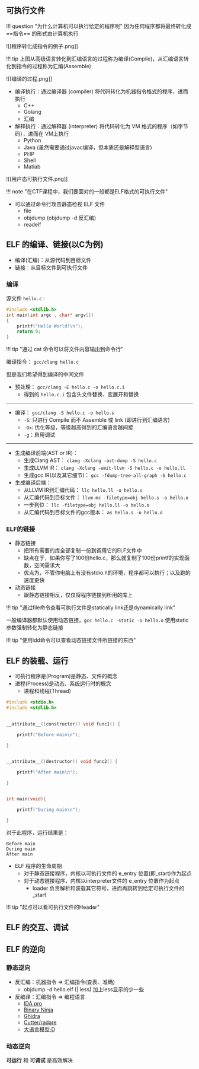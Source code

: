 
## 可执行文件

!!! question "为什么计算机可以执行给定的程序呢"
	因为任何程序都将最终转化成 ==指令== 的形式由计算机执行

![[程序转化成指令的例子.png]]

!!! tip
	上图从高级语言转化到汇编语言的过程称为编译(Compile)，从汇编语言转化到指令的过程称为汇编(Assemble)

![[编译的过程.png]]

- 编译执行：通过编译器 (compiler) 将代码转化为机器指令格式的程序，进而执行
	- C++
	- Golang
	- 汇编
- 解释执行：通过解释器 (interpreter) 将代码转化为 VM 格式的程序（如字节码），进而在 VM上执行
	- Python
	- Java (虽然需要通过javac编译，但本质还是解释型语言)
	- PHP
	- Shell
	- Matlab


![[用户态可执行文件.png]]

!!! note "在CTF课程中，我们要面对的一般都是ELF格式的可执行文件"

- 可以通过命令行攻击静态检视 ELF 文件
	- file
	- objdump  (objdump -d  反汇编) 
	- readelf

## ELF 的编译、链接(以C为例)

- 编译(汇编)：从源代码到目标文件
- 链接：从目标文件到可执行文件

### 编译
源文件 `hello.c` :

```c
#include <stdlib.h>
int main(int argc , char* argv[])
{
	printf("Hello World!\n");
	return 0;
}
```

!!! tip "通过 cat 命令可以将文件内容输出到命令行"

编译指令： `gcc/clang hello.c`

但是我们希望得到编译的中间文件

- 预处理： `gcc/clang -E hello.c -o hello.c.i`
	- 得到的 `hello.c.i` 包含头文件替换、宏展开和替换

---

- 编译： `gcc/clang -S hello.c -o hello.s`
	- `-S`: 只进行 Compile 而不 Assemble 或 link (即进行到汇编语言)
	- `-Ox`: 优化等级，等级越高得到的汇编语言越间接
	- `-g`：启用调试

---

- 生成编译前端(AST or IR)：
	- 生成Clang AST： `clang -Xclang -ast-dump -S hello.c`
	- 生成LLVM IR： `clang -Xclang -emit-llvm -S hello.c -o hello.ll`
	- 生成gcc IR(以及其它细节)： `gcc -fdump-tree-all-graph -S hello.c`
- 生成编译后端：
	- 从LLVM IR到汇编代码： `llc hello.ll -o hello.s`
	- 从汇编代码到目标文件： `llvm-mc -filetype=obj hello.s -o hello.o`
	- 一步到位： `llc -filetype=obj hello.ll -o hello.o`
	- 从汇编代码到目标文件的gcc版本： `as hello.s -o hello.o`

### ELF的链接

- 静态链接
	- 把所有需要的库全部复制一份到调用它的ELF文件中
	- 缺点在于，如果你写了100份hello.c，那么就复制了100份printf的实现函数，空间需求大
	- 优点为，不管你电脑上有没有stdio.h的环境，程序都可以执行；以及跑的速度更快
- 动态链接
	- 跟静态链接相反，仅仅将程序链接到所用的库上

!!! tip "通过file命令查看可执行文件是statically link还是dynamically link"

一般编译器都默认使用动态链接，`gcc hello.c -static -o hello.o` 使用static参数强制转化为静态链接

!!! tip "使用ldd命令可以查看动态链接文件所链接的东西"

## ELF 的装载、运行

- 可执行程序是(Program)是静态、文件的概念
- 进程(Process)是动态、系统运行时的概念
	- 进程和线程(Thread)

```c
#include <stdio.h>
#include <stdlib.h>

  
__attribute__((constructor)) void func1() {

    printf("Before main\n");

}

  
__attribute__((destructor)) void func2() {

    printf("After main\n");

}


int main(void){

    printf("During main\n");

}
```

对于此程序，运行结果是：

```text
Before main
During main
After main
```

- ELF 程序的生命周期
	- 对于静态链接程序，内核以可执行文件的 e_entry 位置(即_start)作为起点
	- 对于动态链接程序，内核以interpreter文件的 e_entry 位置作为起点
		- loader 负责解析和装载其它符号，进而再跳转到给定可执行文件的_start

!!! tip "起点可以看可执行文件的Header"

## ELF 的交互、调试


## ELF 的逆向

### 静态逆向

- 反汇编：机器指令 $\Rightarrow$ 汇编指令(查表、准确)
	- objdump -d hello.elf (| less) 加上less显示的少一些
- 反编译：汇编指令 $\Rightarrow$ 编程语言
	- [IDA pro](https://hex-rays.com/ida-pro/)
	- [Binary Ninja](https://binary.ninja)
	- [Ghidra](https://github.com/NationalSecurityAgency/ghidra)
	- [Cutter/radare](https://github.com/rizinorg/cutter)
	- [大语言模型;D](https://mlm.lingyiwanwu.com/)


### 动态逆向

**可运行** 和 **可调试** 是高效解决